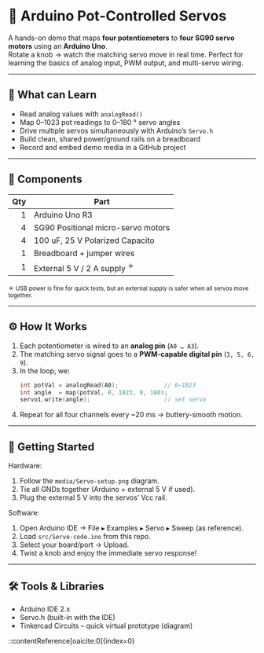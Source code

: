 # 🤖 Arduino Pot-Controlled Servos

A hands-on demo that maps **four potentiometers** to **four SG90 servo motors** using an **Arduino Uno**.  
Rotate a knob → watch the matching servo move in real time. Perfect for learning the basics of analog input, PWM output, and multi-servo wiring.

---

## 🎯 What can Learn

- Read analog values with `analogRead()`  
- Map 0–1023 pot readings to 0–180 ° servo angles  
- Drive multiple servos simultaneously with Arduino’s `Servo.h`  
- Build clean, shared power/ground rails on a breadboard  
- Record and embed demo media in a GitHub project  

---

## 🔧 Components
| Qty | Part                               |
|----:|------------------------------------|
| 1   | Arduino Uno R3                     |
| 4   | SG90 Positional micro-servo motors |
| 4   |100 uF, 25 V Polarized Capacito     |
| 1   | Breadboard + jumper wires          |
| 1   | External 5 V / 2 A supply <sup>＊</sup> |

<sup>＊ USB power is fine for quick tests, but an external supply is safer when all servos move together.</sup>

---

## ⚙️ How It Works

1. Each potentiometer is wired to an **analog pin** (`A0 … A3`).  
2. The matching servo signal goes to a **PWM-capable digital pin** (`3, 5, 6, 9`).  
3. In the loop, we:
   ```cpp
   int potVal = analogRead(A0);             // 0–1023
   int angle  = map(potVal, 0, 1023, 0, 180);
   servo1.write(angle);                     // set servo
    ```
4. Repeat for all four channels every ~20 ms → buttery-smooth motion.

---

## 🚀 Getting Started

Hardware:
1. Follow the `media/Servo-setup.png` diagram.
2. Tie all GNDs together (Arduino + external 5 V if used).
3. Plug the external 5 V into the servos’ Vcc rail.

Software:
1. Open Arduino IDE → File ▸ Examples ▸ Servo ▸ Sweep (as reference).
2. Load `src/Servo-code.ino` from this repo.
3. Select your board/port → Upload.
4. Twist a knob and enjoy the immediate servo response!

---

## 🛠️ Tools & Libraries

- Arduino IDE 2.x
- Servo.h (built-in with the IDE)
- Tinkercad Circuits – quick virtual prototype (diagram)

::contentReference[oaicite:0]{index=0}

